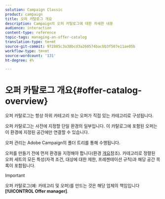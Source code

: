 ```yaml
---
solution: Campaign Classic
product: campaign
title: 오퍼 카탈로그 개요
description: Campaign의 오퍼 카탈로그에 대한 자세한 내용
audience: interaction
content-type: reference
topic-tags: managing-an-offer-catalog
translation-type: tm+mt
source-git-commit: 972885c3a38bcd3a260574bacbb3f507e11ae05b
workflow-type: tm+mt
source-wordcount: '131'
ht-degree: 4%

---
```



# 오퍼 카탈로그 개요{#offer-catalog-overview}

오퍼 카탈로그는 항상 하위 카테고리 또는 오퍼가 직접 있는 카테고리로 구성됩니다.

오퍼 카탈로그는 사전에 지정할 단일 환경의 일부입니다. 이 카탈로그에 포함된 오퍼는 이 환경에 지정된 공간에만 연결할 수 있습니다.

오퍼 관리는 Adobe Campaign의 폴더 트리를 통해 수행됩니다.

오퍼를 만들기 전에 먼저 환경을 지정해야 합니다(환경 [개요](../../interaction/using/environments-overview.md)참조). 카테고리로 정렬된 오퍼 세트의 모든 특성(자격 조건, 대상에 대한 제한, 프레젠테이션 규칙)과 해당 공간 목록이 포함됩니다.

>[!IMPORTANT]
>
>오퍼 카탈로그(예: 카테고리 및 오퍼)를 만드는 것은 해당 업체의 책임입니다 **[!UICONTROL Offer manager]**.
